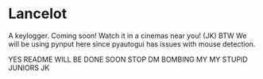# Lancelot
A keylogger. Coming soon!
 Watch it in a cinemas near you! (JK)
BTW We will be using pynput here since pyautogui has issues with mouse detection.

YES README WILL BE DONE SOON STOP DM BOMBING MY MY STUPID JUNIORS JK
